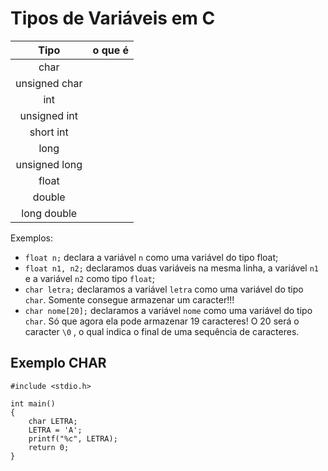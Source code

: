 # Tipos de Variáveis em C

|  Tipo     |   o que é      |
|  :-:     |  :-:       |
|char|   |
|unsigned char|  |
|int|  |
|unsigned int| |
|short int| |
|long| |
|unsigned long| |
|float| |
|double| |
|long double|   |


Exemplos:

- ``` float n; ``` declara a variável ```n``` como uma variável do tipo float;
- ``` float n1, n2; ``` declaramos duas variáveis na mesma linha, a variável ```n1``` e a variável ```n2``` como tipo ```float```;
- ``` char letra; ``` declaramos a variável ```letra``` como uma variável do tipo ```char```.  Somente consegue armazenar um caracter!!!
- ``` char nome[20]; ``` declaramos a variável ```nome``` como uma variável do tipo ```char```.  Só que agora ela pode armazenar 19 caracteres!  O 20 será o caracter ``` \0 ``` , o qual indica o final de uma sequência de caracteres.


## Exemplo CHAR

```
#include <stdio.h>

int main()
{
    char LETRA;
    LETRA = 'A';
    printf("%c", LETRA);
    return 0;
}
```
